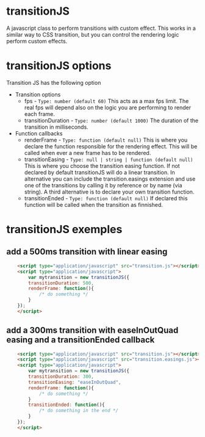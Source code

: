 # transitionJS
 A javascript class to perform transitions with custom effect. This works in a similar way to CSS transition, but you can control the rendering logic perform custom effects.

# transitionJS options
 Transition JS has the following option

* Transition options
  * fps - `Type: number (default 60)` This acts as a max fps limit. The real fps will depend also on the logic you are performing to render each frame.
  * transitionDuration - `Type: number (default 1000)` The duration of the transition in milliseconds.
* Function callbacks
  * renderFrame - `Type: function (default null)` This is where you declare the function responsible for the rendering effect. This will be called when ever a new frame has to be rendered.
  * transitionEasing - `Type: null | string | function (default null)` This is where you choose the transition easing function. If not declared by default transitionJS will do a linear transition. In alternative you can include the transition.easings extension and use one of the transitions by calling it by reference or by name (via string). A third alternative is to declare your own transition function.
  * transitionEnded - `Type: function (default null)` If declared this function will be called when the transition as finnished.

# transitionJS exemples

## add a 500ms transition with linear easing
```html
    <script type="application/javascript" src="transition.js"></script>
    <script type="application/javascript">
        var mytransition = new transitionJS({
        transitionDuration: 500,
        renderFrame: function(){
            /* do something */ 
        }
    });
    </script>
``` 

## add a 300ms transition with easeInOutQuad easing and a transitionEnded callback
```html
    <script type="application/javascript" src="transition.js"></script>
    <script type="application/javascript" src="transition.easings.js"></script>
    <script type="application/javascript">
        var mytransition = new transitionJS({
        transitionDuration: 300,
        transitionEasing: "easeInOutQuad",
        renderFrame: function(){
            /* do something */ 
        }
        transitionEnded: function(){
            /* do something in the end */ 
        }
    });
    </script>
``` 


 
